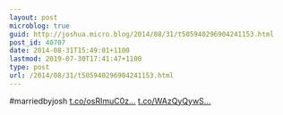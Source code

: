 ```yaml
---
layout: post
microblog: true
guid: http://joshua.micro.blog/2014/08/31/t505940296904241153.html
post_id: 40707
date: 2014-08-31T15:49:01+1100
lastmod: 2019-07-30T17:41:47+1100
type: post
url: /2014/08/31/t505940296904241153.html
---
```

#marriedbyjosh [t.co/osRImuC0z...](http://t.co/osRImuC0zR) [t.co/WAzQyQywS...](http://t.co/WAzQyQywS1)
